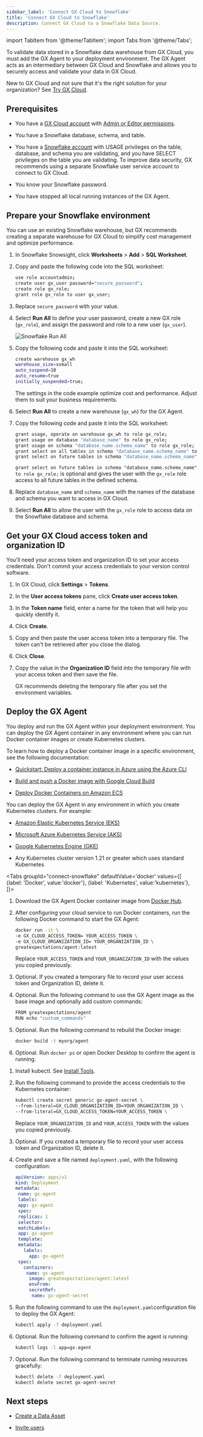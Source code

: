 ```yaml
---
sidebar_label: 'Connect GX Cloud to Snowflake'
title: 'Connect GX Cloud to Snowflake'
description: Connect GX Cloud to a Snowflake Data Source.
---
```


import TabItem from '@theme/TabItem';
import Tabs from '@theme/Tabs';

To validate data stored in a Snowflake data warehouse from GX Cloud, you must add the GX Agent to your deployment environment. The GX Agent acts as an intermediary between GX Cloud and Snowflake and allows you to securely access and validate your data in GX Cloud.

New to GX Cloud and not sure that it's the right solution for your organization? See [Try GX Cloud](../try_gx_cloud.md).

## Prerequisites

- You have a [GX Cloud account](https://greatexpectations.io/cloud) with [Admin or Editor permissions](../about_gx.md#roles-and-responsibilities).

- You have a Snowflake database, schema, and table.

- You have a [Snowflake account](https://docs.snowflake.com/en/user-guide-admin) with USAGE privileges on the table, database, and schema you are validating, and you have SELECT privileges on the table you are validating. To improve data security, GX recommends using a separate Snowflake user service account to connect to GX Cloud.

- You know your Snowflake password.

- You have stopped all local running instances of the GX Agent.

## Prepare your Snowflake environment

You can use an existing Snowflake warehouse, but GX recommends creating a separate warehouse for GX Cloud to simplify cost management and optimize performance.

1. In Snowflake Snowsight, click **Worksheets** > **Add** > **SQL Worksheet**.

2. Copy and paste the following code into the SQL worksheet:

   ```sh
   use role accountadmin;
   create user gx_user password="secure_password";
   create role gx_role;
   grant role gx_role to user gx_user;
   ```
3. Replace `secure_password` with your value.

4. Select **Run All** to define your user password, create a new GX role (`gx_role`), and assign the password and role to a new user (`gx_user`).

    ![Snowflake Run All](/img/run_all.png)

5. Copy the following code and paste it into the SQL worksheet:

   ```sh
   create warehouse gx_wh
   warehouse_size=xsmall 
   auto_suspend=10  
   auto_resume=true
   initially_suspended=true;
   ```
    The settings in the code example optimize cost and performance. Adjust them to suit your business requirements.

6. Select **Run All** to create a new warehouse (`gx_wh`) for the GX Agent.

7. Copy the following code and paste it into the SQL worksheet:

   ```sh
   grant usage, operate on warehouse gx_wh to role gx_role;
   grant usage on database "database_name" to role gx_role;
   grant usage on schema "database_name.schema_name" to role gx_role;
   grant select on all tables in schema "database_name.schema_name" to role gx_role;
   grant select on future tables in schema "database_name.schema_name" to role gx_role; 
   ```
   `grant select on future tables in schema "database_name.schema_name" to role gx_role;` is optional and gives the user with the `gx_role` role access to all future tables in the defined schema.

8. Replace `database_name` and `schema_name` with the names of the database and schema you want to access in GX Cloud.

9. Select **Run All** to allow the user with the `gx_role` role to access data on the Snowflake database and schema.

## Get your GX Cloud access token and organization ID

You'll need your access token and organization ID to set your access credentials. Don't commit your access credentials to your version control software.

1. In GX Cloud, click **Settings** > **Tokens**.

2. In the **User access tokens** pane, click **Create user access token**.

3. In the **Token name** field, enter a name for the token that will help you quickly identify it.

4. Click **Create**.

5. Copy and then paste the user access token into a temporary file. The token can't be retrieved after you close the dialog.

6. Click **Close**.

7. Copy the value in the **Organization ID** field into the temporary file with your access token and then save the file. 

   GX recommends deleting the temporary file after you set the environment variables.

## Deploy the GX Agent

You deploy and run the GX Agent within your deployment environment. You can deploy the GX Agent container in any environment where you can run Docker container images or create Kubernetes clusters.

To learn how to deploy a Docker container image in a specific environment, see the following documentation:

- [Quickstart: Deploy a container instance in Azure using the Azure CLI](https://learn.microsoft.com/en-us/azure/container-instances/container-instances-quickstart)

- [Build and push a Docker image with Google Cloud Build](https://cloud.google.com/build/docs/build-push-docker-image)

- [Deploy Docker Containers on Amazon ECS](https://aws.amazon.com/getting-started/hands-on/deploy-docker-containers/)

You can deploy the GX Agent in any environment in which you create Kubernetes clusters. For example:

- [Amazon Elastic Kubernetes Service (EKS)](https://docs.aws.amazon.com/eks/latest/userguide/getting-started.html)

- [Microsoft Azure Kubernetes Service (AKS)](https://learn.microsoft.com/en-us/azure/architecture/reference-architectures/containers/aks-start-here)

- [Google Kubernetes Engine (GKE)](https://cloud.google.com/kubernetes-engine/docs)

- Any Kubernetes cluster version 1.21 or greater which uses standard Kubernetes

<Tabs
  groupId="connect-snowflake"
  defaultValue='docker'
  values={[
  {label: 'Docker', value:'docker'},
  {label: 'Kubernetes', value:'kubernetes'},
  ]}>
<TabItem value="docker">

1. Download the GX Agent Docker container image from [Docker Hub](https://hub.docker.com/r/greatexpectations/agent).

2. After configuring your cloud service to run Docker containers, run the following Docker command to start the GX Agent: 

   ```bash title="Terminal input"
   docker run -it \
   -e GX_CLOUD_ACCESS_TOKEN= YOUR_ACCESS_TOKEN \ 
   -e GX_CLOUD_ORGANIZATION_ID= YOUR_ORGANIZATION_ID \  
   greatexpectations/agent:latest
    ```
    Replace `YOUR_ACCESS_TOKEN` and `YOUR_ORGANIZATION_ID` with the values you copied previously.

3. Optional. If you created a temporary file to record your user access token and Organization ID, delete it.

4. Optional. Run the following command to use the GX Agent image as the base image and optionally add custom commands:

   ```bash title="Terminal input"
   FROM greatexpectations/agent
   RUN echo "custom_commands"
   ```
5. Optional. Run the following command to rebuild the Docker image:

   ```bash title="Terminal input"
   docker build -t myorg/agent
   ```
6. Optional. Run `docker ps` or open Docker Desktop to confirm the agent is running.

</TabItem>
<TabItem value="kubernetes">

1. Install kubectl. See [Install Tools](https://kubernetes.io/docs/tasks/tools/).

2. Run the following command to provide the access credentials to the Kubernetes container:
    
   ```sh
   kubectl create secret generic gx-agent-secret \
   --from-literal=GX_CLOUD_ORGANIZATION_ID=YOUR_ORGANIZATION_ID \
   --from-literal=GX_CLOUD_ACCESS_TOKEN=YOUR_ACCESS_TOKEN \
   ```
    Replace `YOUR_ORGANIZATION_ID` and `YOUR_ACCESS_TOKEN` with the values you copied previously.

3. Optional. If you created a temporary file to record your user access token and Organization ID, delete it.

4. Create and save a file named `deployment.yaml`, with the following configuration:

   ```yaml
   apiVersion: apps/v1
   kind: Deployment
   metadata:
    name: gx-agent
    labels:
    app: gx-agent
    spec:
    replicas: 1
    selector:
    matchLabels:
    app: gx-agent
    template:
    metadata:
      labels:
        app: gx-agent
    spec:
      containers:
       name: gx-agent
        image: greatexpectations/agent:latest
        envFrom:
        secretRef:
         name: gx-agent-secret
   ```
5. Run the following command to use the `deployment.yaml`configuration file to deploy the GX Agent:

   ```sh
   kubectl apply -f deployment.yaml
   ```
6. Optional. Run the following command to confirm the agent is running:

   ```sh
   kubectl logs -l app=gx-agent
   ```
7. Optional. Run the following command to terminate running resources gracefully:

   ```sh
   kubectl delete -f deployment.yaml
   kubectl delete secret gx-agent-secret
   ```


</TabItem>
</Tabs>


## Next steps

- [Create a Data Asset](../data_assets/manage_data_assets.md#create-a-data-asset)

- [Invite users](../users/manage_users.md#invite-a-user)

